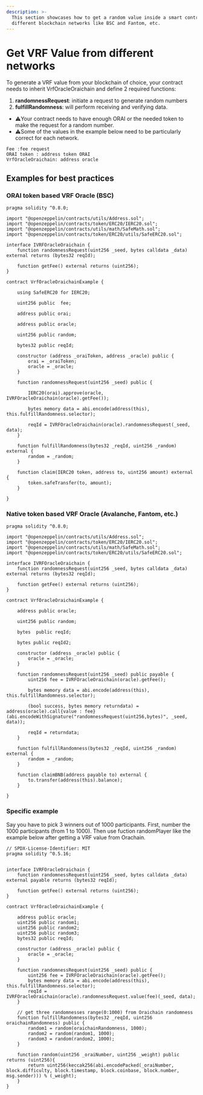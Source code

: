 ```yaml
---
description: >-
  This section showcases how to get a random value inside a smart contract from
  different blockchain networks like BSC and Fantom, etc.
---
```


# Get VRF Value from different networks

To generate a VRF value from your blockchain of choice, your contract needs to inherit VrfOracleOraichain and define 2 required functions:

1. **randomnessRequest**: initiate a request to generate random numbers
2. **fulfillRandomness**: will perform receiving and verifying data.

* :warning:Your contract needs to have enough ORAI or the needed token to make the request for a random number.
* :warning:Some of the values in the example below need to be particularly correct for each network.

```
Fee :fee request
ORAI token : address token ORAI
VrfOracleOraichain: address oracle
```

## Examples for best practices

### ORAI token based VRF Oracle (BSC)

```
pragma solidity ^0.8.0;

import "@openzeppelin/contracts/utils/Address.sol";
import "@openzeppelin/contracts/token/ERC20/IERC20.sol";
import "@openzeppelin/contracts/utils/math/SafeMath.sol";
import "@openzeppelin/contracts/token/ERC20/utils/SafeERC20.sol";

interface IVRFOracleOraichain {
    function randomnessRequest(uint256 _seed, bytes calldata _data) external returns (bytes32 reqId);

    function getFee() external returns (uint256);
}

contract VrfOracleOraichainExample {

    using SafeERC20 for IERC20;

    uint256 public  fee;

    address public orai;

    address public oracle;

    uint256 public random;

    bytes32 public reqId;

    constructor (address _oraiToken, address _oracle) public {
        orai = _oraiToken;
        oracle = _oracle;
    }

    function randomnessRequest(uint256 _seed) public {

        IERC20(orai).approve(oracle, IVRFOracleOraichain(oracle).getFee());

        bytes memory data = abi.encode(address(this), this.fulfillRandomness.selector);

        reqId = IVRFOracleOraichain(oracle).randomnessRequest(_seed, data);
    }

    function fulfillRandomness(bytes32 _reqId, uint256 _random) external {
        random = _random;
    }
    
    function claim(IERC20 token, address to, uint256 amount) external {
        token.safeTransfer(to, amount);
    }

}
```

### Native token based VRF Oracle (Avalanche, Fantom, etc.)

```
pragma solidity ^0.8.0;

import "@openzeppelin/contracts/utils/Address.sol";
import "@openzeppelin/contracts/token/ERC20/IERC20.sol";
import "@openzeppelin/contracts/utils/math/SafeMath.sol";
import "@openzeppelin/contracts/token/ERC20/utils/SafeERC20.sol";

interface IVRFOracleOraichain {
    function randomnessRequest(uint256 _seed, bytes calldata _data) external returns (bytes32 reqId);

    function getFee() external returns (uint256);
}

contract VrfOracleOraichainExample {

    address public oracle;

    uint256 public random;

    bytes  public reqId;

    bytes public reqId2;

    constructor (address _oracle) public {
        oracle = _oracle;
    }

    function randomnessRequest(uint256 _seed) public payable {
        uint256 fee = IVRFOracleOraichain(oracle).getFee();

        bytes memory data = abi.encode(address(this), this.fulfillRandomness.selector);

        (bool success, bytes memory returndata) = address(oracle).call{value : fee}(abi.encodeWithSignature("randomnessRequest(uint256,bytes)", _seed, data));

        reqId = returndata;
    }

    function fulfillRandomness(bytes32 _reqId, uint256 _random) external {
        random = _random;
    }

    function claimBNB(address payable to) external {
        to.transfer(address(this).balance);
    }

}
```

### Specific example

Say you have to pick 3 winners out of 1000 participants. First, number the 1000 participants (from 1 to 1000). Then use fuction randomPlayer like the example below after getting a VRF value from Orachain.

```
// SPDX-License-Identifier: MIT
pragma solidity ^0.5.16;


interface IVRFOracleOraichain {
    function randomnessRequest(uint256 _seed, bytes calldata _data) external payable returns (bytes32 reqId);

    function getFee() external returns (uint256);
}

contract VrfOracleOraichainExample {

    address public oracle;
    uint256 public random1;
    uint256 public random2;
    uint256 public random3;
    bytes32 public reqId;

    constructor (address _oracle) public {
        oracle = _oracle;
    }

    function randomnessRequest(uint256 _seed) public {
        uint256 fee = IVRFOracleOraichain(oracle).getFee();
        bytes memory data = abi.encode(address(this), this.fulfillRandomness.selector);
        reqId = IVRFOracleOraichain(oracle).randomnessRequest.value(fee)(_seed, data);
    }

    // get three randomnesses range(0:1000) from Oraichain randomness
    function fulfillRandomness(bytes32 _reqId, uint256 oraichainRandomness) public {
        random1 = random(oraichainRandomness, 1000);
        random2 = random(random1, 1000);
        random3 = random(random2, 1000);
    }

    function random(uint256 _oraiNumber, uint256 _weight) public returns (uint256){
        return uint256(keccak256(abi.encodePacked(_oraiNumber, block.difficulty, block.timestamp, block.coinbase, block.number, msg.sender))) % (_weight);
    }
} 
```

